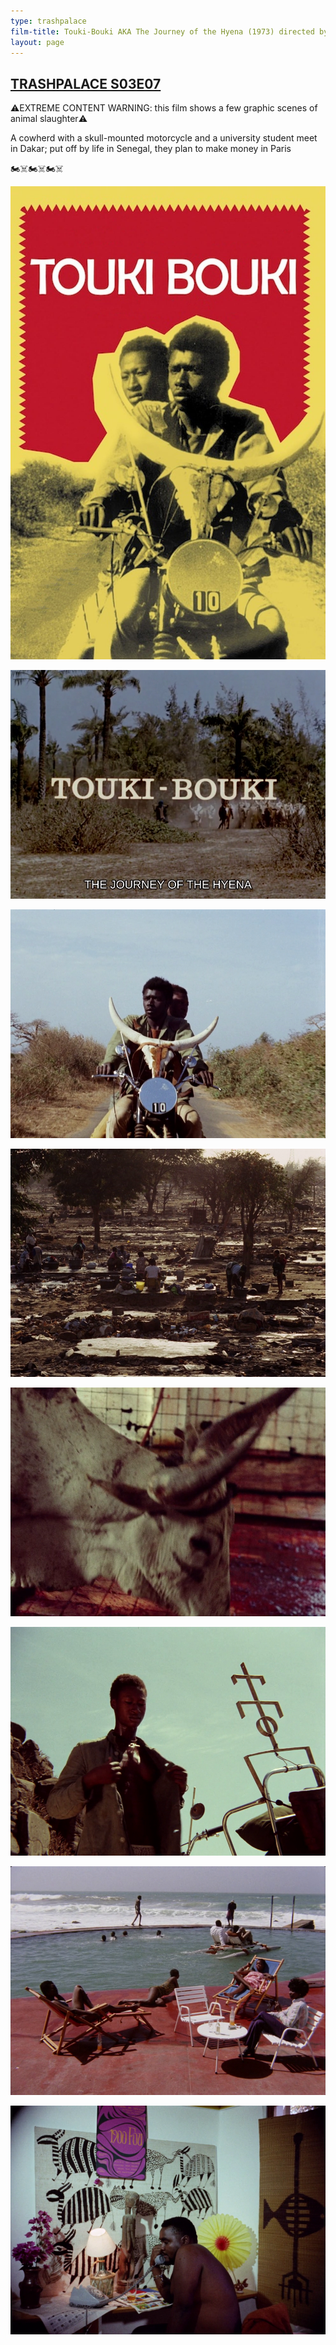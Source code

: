 ```yaml
---
type: trashpalace
film-title: Touki-Bouki AKA The Journey of the Hyena (1973) directed by Djibril Diop Mambéty
layout: page
---
```


## [TRASHPALACE S03E07]({{page.url}})

⚠️EXTREME CONTENT WARNING: this film shows a few graphic scenes of animal slaughter⚠️

A cowherd with a skull-mounted motorcycle and a university student meet in Dakar; put off by life in Senegal, they plan to make money in Paris

🏍️☠️🏍️☠️🏍️☠️

![touki](/images/trashpalace/S03/touki-bouki.jpg)

![touki](/images/trashpalace/S03/touki-bouki-01.png)

![touki](/images/trashpalace/S03/touki-bouki-01a.png)

![touki](/images/trashpalace/S03/touki-bouki-01b.png)

![touki](/images/trashpalace/S03/touki-bouki-02.png)

![touki](/images/trashpalace/S03/touki-bouki-05.png)

![touki](/images/trashpalace/S03/touki-bouki-07.png)

![touki](/images/trashpalace/S03/touki-bouki-09.png)
